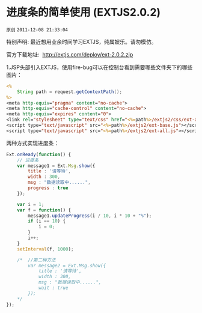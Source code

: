 # 进度条的简单使用 (EXTJS2.0.2)

`原创` `2011-12-08 21:33:04 `

特别声明: 最近想用业余时间学习EXTJS，纯属娱乐。请勿模仿。

官方下载地址:  http://extjs.com/deploy/ext-2.0.2.zip

1.JSP头部引入EXTJS，使用fire-bug可以在控制台看到需要哪些文件夹下的哪些图片：

```jsp
<%
	String path = request.getContextPath();
%>
<meta http-equiv="pragma" content="no-cache">
<meta http-equiv="cache-control" content="no-cache">
<meta http-equiv="expires" content="0">
<link rel="stylesheet" type="text/css" href="<%=path%>/extjs2/css/ext-all.css" />
<script type="text/javascript" src="<%=path%>/extjs2/ext-base.js"></script>
<script type="text/javascript" src="<%=path%>/extjs2/ext-all.js"></script>
```

两种方式实现进度条：

```js
Ext.onReady(function() {
	// 进度条
	var message1 = Ext.Msg.show({
		title : '请等待',
		width : 300,
		msg : "数据读取中......",
		progress : true
	});

	var i = 1;
	var f = function() {
		message1.updateProgress(i / 10, i * 10 + "%");
		if (i == 10) {
			i = 0;
		}
		i++;
	}
	setInterval(f, 1000);

	/*	//第二种方法
		var message2 = Ext.Msg.show({
			title : '请等待',
			width : 300,
			msg : "数据读取中......",
			wait : true
		});
	*/
});
```
